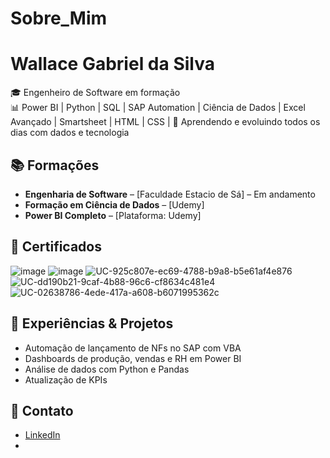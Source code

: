 # Sobre_Mim
# Wallace Gabriel da Silva

🎓 Engenheiro de Software em formação  
📊 Power BI | Python | SQL | SAP Automation | Ciência de Dados | Excel Avançado | Smartsheet | HTML | CSS |
🧠 Aprendendo e evoluindo todos os dias com dados e tecnologia

## 📚 Formações

- **Engenharia de Software** – [Faculdade Estacio de Sá] – Em andamento
- **Formação em Ciência de Dados** – [Udemy]
- **Power BI Completo** – [Plataforma: Udemy]

## 🧾 Certificados

![image](https://github.com/user-attachments/assets/c8837ea1-e1bd-44b4-a7ab-85f2ee2916a7)
![image](https://github.com/user-attachments/assets/983db357-4df9-4caf-ada4-2baf69712f4b)
![UC-925c807e-ec69-4788-b9a8-b5e61af4e876](https://github.com/user-attachments/assets/69f4176e-dccc-400f-a0a4-94d24ac69a99)
![UC-dd190b21-9caf-4b88-96c6-cf8634c481e4](https://github.com/user-attachments/assets/93908594-3ecc-402d-8fc3-73bfd0b7ffd8)
![UC-02638786-4ede-417a-a608-b6071995362c](https://github.com/user-attachments/assets/4d238397-026a-43dc-843a-fbe3c26c2a8f)



## 💼 Experiências & Projetos

- Automação de lançamento de NFs no SAP com VBA
- Dashboards de produção, vendas e RH em Power BI
- Análise de dados com Python e Pandas
- Atualização de KPIs

## 🔗 Contato

- [LinkedIn](https://www.linkedin.com/in/wallace-gabriel-silva/)
- [Email]:wallacegssilva11@gmail.com
